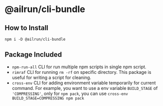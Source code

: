 # @ailrun/cli-bundle

## How to Install

``` shell
npm i -D @ailrun/cli-bundle
```

## Package Included
- `npm-run-all`
  CLI for run multiple npm scripts in single npm script.
- `rimraf`
  CLI for running `rm -rf` on specific directory. This package is useful for writing a script for cleaning.
- `cross-env`
  CLI for adding environment variable temporarily for current command. For example, you want to use a env variable `BUILD_STAGE` of `'COMPRESSING'`, only for `npm pack`, you can use `cross-env BUILD_STAGE=COMPRESSING npm pack`
